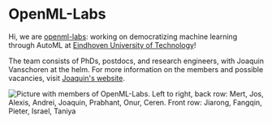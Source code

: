 # OpenML-Labs

Hi, we are [openml-labs](https://joaquinvanschoren.github.io/home/#lab): working on democratizing machine learning through AutoML at [Eindhoven University of Technology](https://www.tue.nl/en/)!

The team consists of PhDs, postdocs, and research engineers, with Joaquin Vanschoren at the helm.
For more information on the members and possible vacancies, visit [Joaquin's website](https://joaquinvanschoren.github.io/home/#lab).

![Picture with members of OpenML-Labs. Left to right, back row: Mert, Jos, Alexis, Andrei, Joaquin, Prabhant, Onur, Ceren. Front row: Jiarong, Fangqin, Pieter, Israel, Taniya](https://user-images.githubusercontent.com/15890747/236643724-8bc8da02-d566-4436-ac7f-7525b41c722a.jpg)
